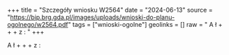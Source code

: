 +++
title = "Szczegóły wniosku W2564"
date = "2024-06-13"
source = "https://bip.brg.gda.pl/images/uploads/wnioski-do-planu-ogolnego/w2564.pdf"
tags = ["wnioski-ogolne"]
geolinks = []
raw = " A ł + + + z :   "
+++

 A
ł + + + z : 
 


